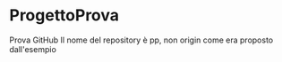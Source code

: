 # ProgettoProva
Prova GitHub
Il nome del repository è pp, non origin come era proposto dall'esempio
